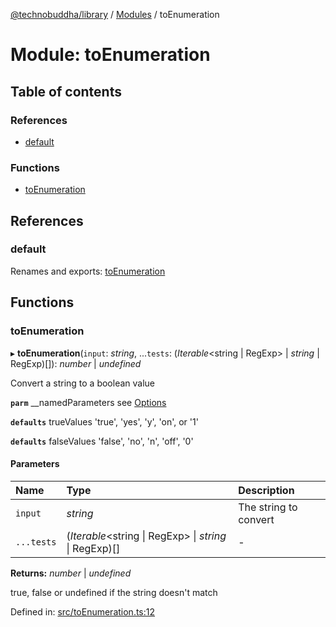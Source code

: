 [@technobuddha/library](../..) / [Modules](../Modules.md) / toEnumeration

# Module: toEnumeration

## Table of contents

### References

- [default](toenumeration.md#default)

### Functions

- [toEnumeration](toenumeration.md#toenumeration)

## References

### default

Renames and exports: [toEnumeration](toenumeration.md#toenumeration)

## Functions

### toEnumeration

▸ **toEnumeration**(`input`: *string*, ...`tests`: (*Iterable*<string \| RegExp\> \| *string* \| RegExp)[]): *number* \| *undefined*

Convert a string to a boolean value

**`parm`** __namedParameters see [Options](almostequals.md#options)

**`defaults`** trueValues 'true', 'yes', 'y', 'on', or '1'

**`defaults`** falseValues 'false', 'no', 'n', 'off', '0'

#### Parameters

| Name | Type | Description |
| :------ | :------ | :------ |
| `input` | *string* | The string to convert |
| `...tests` | (*Iterable*<string \| RegExp\> \| *string* \| RegExp)[] | - |

**Returns:** *number* \| *undefined*

true, false or undefined if the string doesn't match

Defined in: [src/toEnumeration.ts:12](../../src/toEnumeration.ts#L12)
